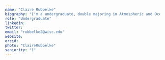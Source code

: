 ```yaml
---
name: "Claire Rubbelke"
biography: "I'm a undergraduate, double majoring in Atmospheric and Oceanic Studies and Geoscience, with a certificate in Environmental Studies. I am currently working on charcoal analysis from sediments taken from various lakes, as well as extracting macrofossils from sediments for radiocarbon dating."
role: "Undergraduate"
linkedin:
twitter:
email: "rubbelke2@wisc.edu"
website:
orcid:
photo: "ClaireRubbelke"
seniority: "1"
---
```

